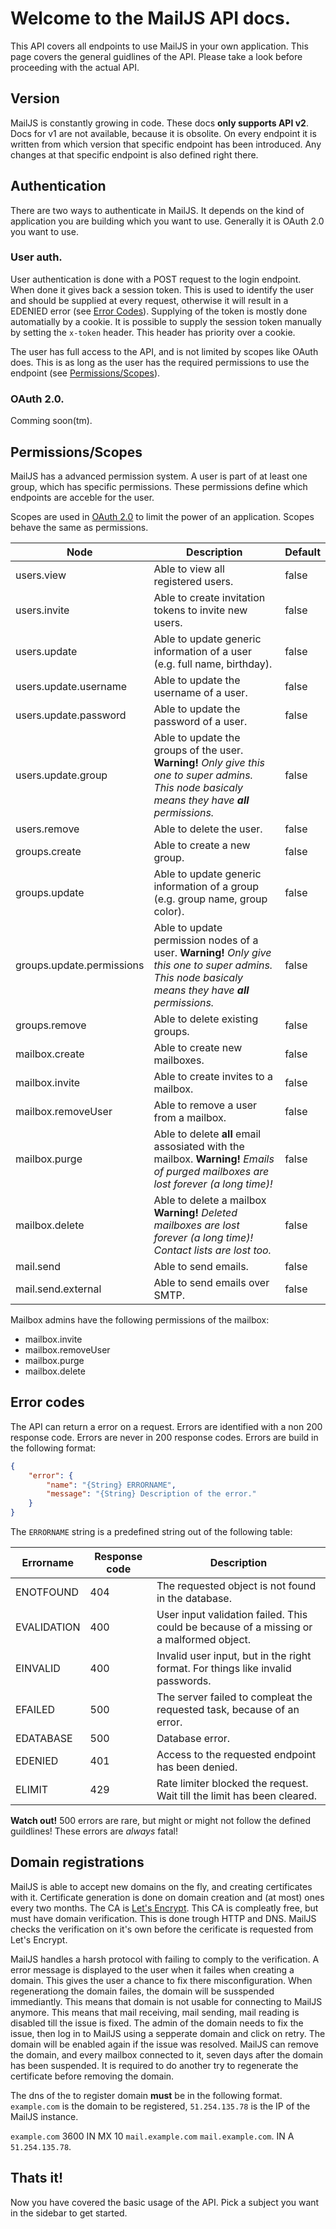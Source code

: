 # Welcome to the MailJS API docs.

This API covers all endpoints to use MailJS in your own application. This page covers the general guidlines of the API. Please take a look before proceeding with the actual API.

## Version

MailJS is constantly growing in code. These docs **only supports API v2**. Docs for v1 are not available, because it is obsolite. On every endpoint it is written from which version that specific endpoint has been introduced. Any changes at that specific endpoint is also defined right there.

## Authentication

There are two ways to authenticate in MailJS. It depends on the kind of application you are building which you want to use. Generally it is OAuth 2.0 you want to use.

### User auth.

User authentication is done with a POST request to the login endpoint. When done it gives back a session token. This is used to identify the user and should be supplied at every request, otherwise it will result in a EDENIED error (see [Error Codes](#error-codes)). Supplying of the token is mostly done automatially by a cookie. It is possible to supply the session token manually by setting the `x-token` header. This header has priority over a cookie.

The user has full access to the API, and is not limited by scopes like OAuth does. This is as long as the user has the required permissions to use the endpoint (see [Permissions/Scopes](#permissionsscopes)).

### OAuth 2.0.

Comming soon(tm).

## Permissions/Scopes

MailJS has a advanced permission system. A user is part of at least one group, which has specific permissions. These permissions define which endpoints are acceble for the user.

Scopes are used in [OAuth 2.0](#oauth-20) to limit the power of an application. Scopes behave the same as permissions.

Node | Description | Default
--- | --- | ---
users.view | Able to view all registered users. | false
users.invite | Able to create invitation tokens to invite new users. | false
users.update | Able to update generic information of a user (e.g. full name, birthday). | false
users.update.username | Able to update the username of a user. | false
users.update.password | Able to update the password of a user. | false
users.update.group | Able to update the groups of the user. **Warning!** *Only give this one to super admins. This node basicaly means they have **all** permissions.* | false
users.remove | Able to delete the user. | false
groups.create | Able to create a new group. | false
groups.update | Able to update generic information of a group (e.g. group name, group color). | false
groups.update.permissions | Able to update permission nodes of a user. **Warning!** *Only give this one to super admins. This node basicaly means they have **all** permissions.* | false
groups.remove | Able to delete existing groups. | false
mailbox.create | Able to create new mailboxes. | false
mailbox.invite | Able to create invites to a mailbox. | false
mailbox.removeUser | Able to remove a user from a mailbox. | false
mailbox.purge | Able to delete **all** email assosiated with the mailbox. **Warning!** *Emails of purged mailboxes are lost forever (a long time)!* | false
mailbox.delete | Able to delete a mailbox **Warning!** *Deleted mailboxes are lost forever (a long time)! Contact lists are lost too.* | false
mail.send | Able to send emails. | false
mail.send.external | Able to send emails over SMTP. | false

Mailbox admins have the following permissions of the mailbox:

 * mailbox.invite
 * mailbox.removeUser
 * mailbox.purge
 * mailbox.delete

## Error codes

The API can return a error on a request. Errors are identified with a non 200 response code. Errors are never in 200 response codes. Errors are build in the following format:

``` JSON
{
    "error": {
        "name": "{String} ERRORNAME",
        "message": "{String} Description of the error."
    }
}
```

The `ERRORNAME` string is a predefined string out of the following table:

Errorname | Response code | Description
--- | --- | ---
ENOTFOUND | 404 | The requested object is not found in the database.
EVALIDATION | 400 | User input validation failed. This could be because of a missing or a malformed object.
EINVALID | 400 | Invalid user input, but in the right format. For things like invalid passwords.
EFAILED | 500 | The server failed to compleat the requested task, because of an error.
EDATABASE | 500 | Database error.
EDENIED | 401 | Access to the requested endpoint has been denied.
ELIMIT | 429 | Rate limiter blocked the request. Wait till the limit has been cleared.

**Watch out!** 500 errors are rare, but might or might not follow the defined guildlines! These errors are *always* fatal!

## Domain registrations
MailJS is able to accept new domains on the fly, and creating certificates with it. Certificate generation is done on domain creation and (at most) ones every two months.
The CA is [Let's Encrypt](https://letsencrypt.org). This CA is compleatly free, but must have domain verification. This is done trough HTTP and DNS.
MailJS checks the verification on it's own before the cerificate is requested from Let's Encrypt.

MailJS handles a harsh protocol with failing to comply to the verification. A error message is displayed to the user when it failes when creating a domain.
This gives the user a chance to fix there misconfiguration. When regenerationg the domain failes, the domain will be susspended immediantly.
This means that domain is not usable for connecting to MailJS anymore. This means that mail receiving, mail sending, mail reading is disabled till the issue is fixed.
The admin of the domain needs to fix the issue, then log in to MailJS using a sepperate domain and click on retry. The domain will be enabled again if the issue was resolved.
MailJS can remove the domain, and every mailbox connected to it, seven days after the domain has been suspended.
It is required to do another try to regenerate the certificate before removing the domain.

The dns of the to register domain **must** be in the following format. `example.com` is the domain to be registered, `51.254.135.78` is the IP of the MailJS instance.

`example.com` 3600 IN MX 10 `mail.example.com`
`mail.example.com`. IN A `51.254.135.78`.

## Thats it!

Now you have covered the basic usage of the API. Pick a subject you want in the sidebar to get started.
